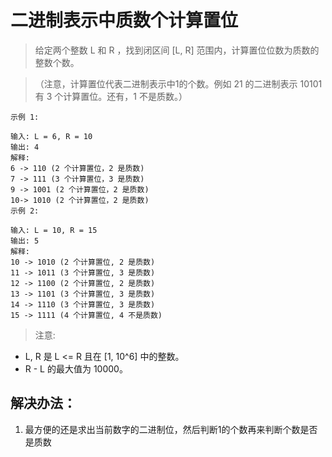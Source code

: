 # 二进制表示中质数个计算置位

> 给定两个整数 L 和 R ，找到闭区间 [L, R] 范围内，计算置位位数为质数的整数个数。

>（注意，计算置位代表二进制表示中1的个数。例如 21 的二进制表示 10101 有 3 个计算置位。还有，1 不是质数。）

```
示例 1:

输入: L = 6, R = 10
输出: 4
解释:
6 -> 110 (2 个计算置位，2 是质数)
7 -> 111 (3 个计算置位，3 是质数)
9 -> 1001 (2 个计算置位，2 是质数)
10-> 1010 (2 个计算置位，2 是质数)
示例 2:

输入: L = 10, R = 15
输出: 5
解释:
10 -> 1010 (2 个计算置位, 2 是质数)
11 -> 1011 (3 个计算置位, 3 是质数)
12 -> 1100 (2 个计算置位, 2 是质数)
13 -> 1101 (3 个计算置位, 3 是质数)
14 -> 1110 (3 个计算置位, 3 是质数)
15 -> 1111 (4 个计算置位, 4 不是质数)
```

> 注意:

- L, R 是 L <= R 且在 [1, 10^6] 中的整数。
- R - L 的最大值为 10000。


## 解决办法：
1. 最方便的还是求出当前数字的二进制位，然后判断1的个数再来判断个数是否是质数
